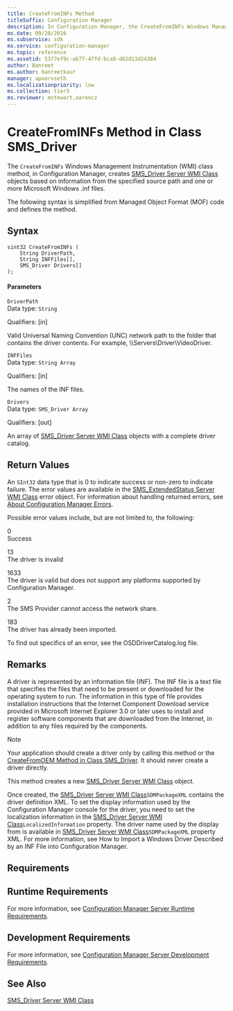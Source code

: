 ```yaml
---
title: CreateFromINFs Method
titleSuffix: Configuration Manager
description: In Configuration Manager, the CreateFromINFs Windows Management Instrumentation class method creates SMS_Driver Server WMI Class objects.
ms.date: 09/20/2016
ms.subservice: sdk
ms.service: configuration-manager
ms.topic: reference
ms.assetid: 5377ef9c-ab77-4ffd-bca8-d62d13d24384
author: Banreet
ms.author: banreetkaur
manager: apoorvseth
ms.localizationpriority: low
ms.collection: tier3
ms.reviewer: mstewart,aaroncz 
---
```

# CreateFromINFs Method in Class SMS_Driver
The `CreateFromINFs` Windows Management Instrumentation (WMI) class method, in Configuration Manager, creates [SMS_Driver Server WMI Class](../../../develop/reference/osd/sms_driver-server-wmi-class.md) objects based on information from the specified source path and one or more Microsoft Windows .inf files.  

 The following syntax is simplified from Managed Object Format (MOF) code and defines the method.  

## Syntax  

```  
sint32 CreateFromINFs (  
    String DriverPath,   
    String INFFiles[],   
    SMS_Driver Drivers[]  
);  

```  

#### Parameters  
 `DriverPath`  
 Data type: `String`  

 Qualifiers: [in]  

 Valid Universal Naming Convention (UNC) network path to the folder that contains the driver contents. For example, \\\Servers\Driver\VideoDriver.  

 `INFFiles`  
 Data type: `String Array`  

 Qualifiers: [in]  

 The names of the INF files.  

 `Drivers`  
 Data type: `SMS_Driver Array`  

 Qualifiers: [out]  

 An array of [SMS_Driver Server WMI Class](../../../develop/reference/osd/sms_driver-server-wmi-class.md) objects with a complete driver catalog.  

## Return Values  
 An `SInt32` data type that is 0 to indicate success or non-zero to indicate failure. The error values are available in the [SMS_ExtendedStatus Server WMI Class](../../../develop/reference/misc/sms_extendedstatus-server-wmi-class.md) error object. For information about handling returned errors, see [About Configuration Manager Errors](../../../develop/core/understand/about-configuration-manager-errors.md).  

 Possible error values include, but are not limited to, the following:  

 0  
 Success  

 13  
 The driver is invalid  

 1633  
 The driver is valid but does not support any platforms supported by Configuration Manager.  

 2  
 The SMS Provider cannot access the network share.  

 183  
 The driver has already been imported.  

 To find out specifics of an error, see the OSDDriverCatalog.log file.  

## Remarks  
 A driver is represented by an information file (INF). The INF file is a text file that specifies the files that need to be present or downloaded for the operating system to run. The information in this type of file provides installation instructions that the Internet Component Download service provided in Microsoft Internet Explorer 3.0 or later uses to install and register software components that are downloaded from the Internet, in addition to any files required by the components.  

> [!NOTE]
>  Your application should create a driver only by calling this method or the [CreateFromOEM Method in Class SMS_Driver](../../../develop/reference/osd/createfromoem-method-in-class-sms_driver.md). It should never create a driver directly.  

 This method creates a new [SMS_Driver Server WMI Class](../../../develop/reference/osd/sms_driver-server-wmi-class.md) object.  

 Once created, the [SMS_Driver Server WMI Class](../../../develop/reference/osd/sms_driver-server-wmi-class.md)`SDMPackageXML` contains the driver definition XML. To set the display information used by the Configuration Manager console for the driver, you need to set the localization information in the [SMS_Driver Server WMI Class](../../../develop/reference/osd/sms_driver-server-wmi-class.md)`LocalizedInformation` property. The driver name used by the display from is available in [SMS_Driver Server WMI Class](../../../develop/reference/osd/sms_driver-server-wmi-class.md)`SDMPackageXML` property XML. For more information, see How to Import a Windows Driver Described by an INF File into Configuration Manager.  

## Requirements  

## Runtime Requirements  
 For more information, see [Configuration Manager Server Runtime Requirements](../../../develop/core/reqs/server-runtime-requirements.md).  

## Development Requirements  
 For more information, see [Configuration Manager Server Development Requirements](../../../develop/core/reqs/server-development-requirements.md).  

## See Also  
 [SMS_Driver Server WMI Class](../../../develop/reference/osd/sms_driver-server-wmi-class.md)
